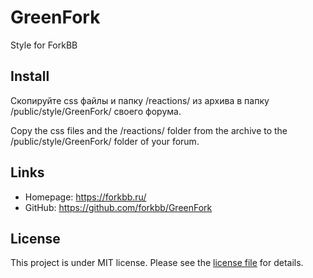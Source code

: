 # GreenFork
Style for ForkBB

## Install

Скопируйте css файлы и папку /reactions/ из архива в папку /public/style/GreenFork/ своего форума.

Copy the css files and the /reactions/ folder from the archive to the /public/style/GreenFork/ folder of your forum.

## Links

* Homepage: https://forkbb.ru/
* GitHub: https://github.com/forkbb/GreenFork

## License

This project is under MIT license. Please see the [license file](LICENSE) for details.
